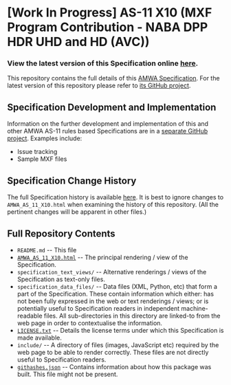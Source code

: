 # **[Work In Progress]** AS-11 X10 (MXF Program Contribution - NABA DPP HDR UHD and HD (AVC))

### **View the latest version of this Specification online [here](https://amwa-tv.github.io/AS-11_X10/AMWA_AS_11_X10.html)**.

This repository contains the full details of this [AMWA Specification](https://www.amwa.tv/as-11-x10/). For the latest version of this repository please refer to [its GitHub project](https://github.com/AMWA-TV/AS-11_X10/).

## Specification Development and Implementation

Information on the further development and implementation of this and other AMWA AS-11 rules based Specifications are in a [separate GitHub project](https://github.com/AMWA-TV/AS-11_Overview/). Examples include:

* Issue tracking
* Sample MXF files

## Specification Change History

The full Specification history is available [here](https://github.com/AMWA-TV/AS-11_X10/commits). It is best to ignore changes to `AMWA_AS_11_X10.html` when examining the history of this repository. (All the pertinent changes will be apparent in other files.)

## Full Repository Contents

* `README.md` -- This file
* [`AMWA_AS_11_X10.html`](AMWA_AS_11_X10.html) -- The principal rendering / view of the Specification.
* `specification_text_views/` -- Alternative renderings / views of the Specification as text-only files.
* `specification_data_files/` -- Data files (XML, Python, etc) that form a part of the Specification. These contain information which either: has not been fully expressed in the web or text renderings / views; or is potentially useful to Specification readers in independent machine-readable files. All sub-directories in this directory are linked-to from the web page in order to contextualise the information.
* [`LICENSE.txt`](LICENSE.txt) -- Details the license terms under which this Specification is made available.
* `include/` -- A directory of files (images, JavaScript etc) required by the web page to be able to render correctly. These files are not directly useful to Specification readers.
* [`githashes.json`](githashes.json) -- Contains information about how this package was built. This file might not be present.